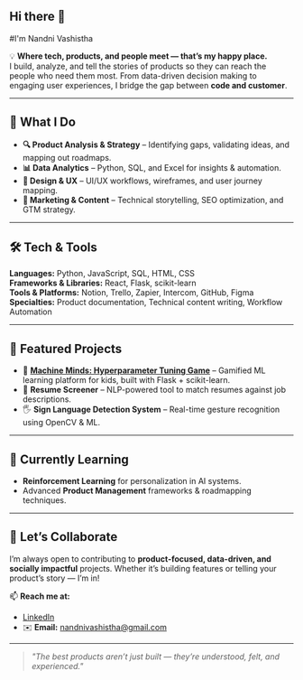 ## Hi there 👋

#I'm Nandni Vashistha

💡 **Where tech, products, and people meet — that’s my happy place.**  
I build, analyze, and tell the stories of products so they can reach the people who need them most. From data-driven decision making to engaging user experiences, I bridge the gap between **code and customer**.  

---

## 🚀 What I Do  

- **🔍 Product Analysis & Strategy** – Identifying gaps, validating ideas, and mapping out roadmaps.  
- **📊 Data Analytics** – Python, SQL, and Excel for insights & automation.  
- **🎨 Design & UX** – UI/UX workflows, wireframes, and user journey mapping.  
- **📢 Marketing & Content** – Technical storytelling, SEO optimization, and GTM strategy.  

---

## 🛠 Tech & Tools  

**Languages:** Python, JavaScript, SQL, HTML, CSS  
**Frameworks & Libraries:** React, Flask, scikit-learn  
**Tools & Platforms:** Notion, Trello, Zapier, Intercom, GitHub, Figma  
**Specialties:** Product documentation, Technical content writing, Workflow Automation  

---

## 📂 Featured Projects  

- 🎯 **[Machine Minds: Hyperparameter Tuning Game](https://github.com/yourusername/machine-minds)** – Gamified ML learning platform for kids, built with Flask + scikit-learn.  
- 📄 **Resume Screener** – NLP-powered tool to match resumes against job descriptions.  
- 🖐 **Sign Language Detection System** – Real-time gesture recognition using OpenCV & ML.  

---

## 🌱 Currently Learning  

- **Reinforcement Learning** for personalization in AI systems.  
- Advanced **Product Management** frameworks & roadmapping techniques.  

---

## 🤝 Let’s Collaborate  

I’m always open to contributing to **product-focused, data-driven, and socially impactful** projects. Whether it’s building features or telling your product’s story — I’m in!  

📫 **Reach me at:**  
- [LinkedIn](https://www.linkedin.com/in/nandnivashistha/)  
- ✉️ **Email:** nandnivashistha@gmail.com
---

> *"The best products aren’t just built — they’re understood, felt, and experienced."*  
